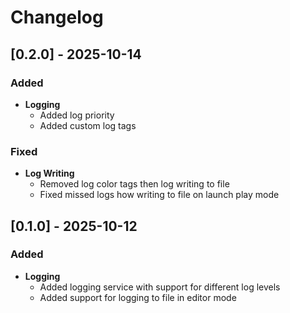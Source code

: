 # Changelog

## [0.2.0] - 2025-10-14

### Added
- **Logging**
  - Added log priority
  - Added custom log tags

### Fixed
- **Log Writing**
  - Removed log color tags then log writing to file
  - Fixed missed logs how writing to file on launch play mode

## [0.1.0] - 2025-10-12

### Added
- **Logging**
  - Added logging service with support for different log levels
  - Added support for logging to file in editor mode
